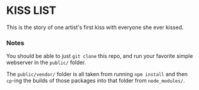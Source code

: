 # KISS LIST

This is the story of one artist's first kiss with everyone she ever kissed.

### Notes

You should be able to just `git clone` this repo, and run your favorite simple webserver in the `public/` folder.

The `public/vendor/` folder is all taken from running `npm install` and then `cp`-ing the builds of those packages into that folder from `node_modules/`.
